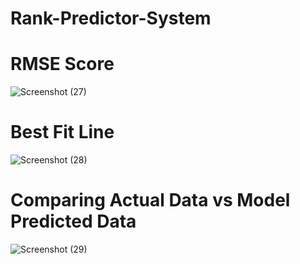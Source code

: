 # Rank-Predictor-System

# RMSE Score

![Screenshot (27)](https://user-images.githubusercontent.com/69674868/129432468-452c7db2-bcac-4567-913b-b8861fcc1456.png)

# Best Fit Line

![Screenshot (28)](https://user-images.githubusercontent.com/69674868/129432475-9f72f38e-6226-4f7c-84a0-aeb2f4c9ca48.png)

# Comparing Actual Data vs Model Predicted Data

![Screenshot (29)](https://user-images.githubusercontent.com/69674868/129432480-328f6b6b-21ab-45c8-b633-94f9c1b29155.png)
